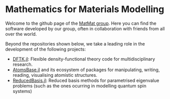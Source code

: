 # Mathematics for Materials Modelling

Welcome to the github page of the [MatMat group](https://matmat.org).
Here you can find the software developed by our group,
often in collaboration with friends from all over the world.

Beyond the repositories shown below,
we take a leading role in the development of the following projects:
- [DFTK.jl](https://github.com/JuliaMolSim/DFTK.jl/):
  Flexible density-functional theory code for multidisciplinary research.
- [AtomsBase.jl](https://github.com/JuliaMolSim/AtomsBase.jl) and its ecosystem
  of packages for manipulating, writing, reading, visualising atomistic structures.
- [ReducedBasis.jl](https://github.com/mfherbst/ReducedBasis.jl):
  Reduced basis methods for parametrised eigenvalue problems
  (such as the ones ocurring in modelling quantum spin systems)
